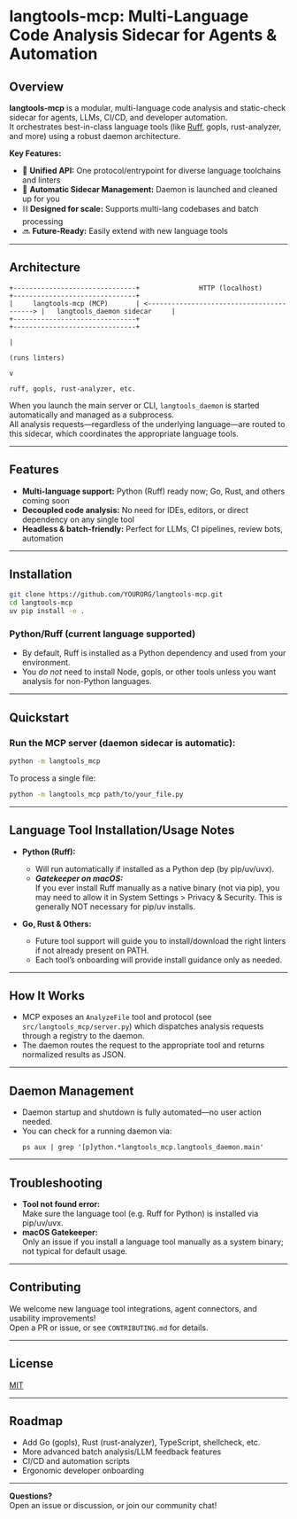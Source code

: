 # langtools-mcp: Multi-Language Code Analysis Sidecar for Agents & Automation

## Overview

**langtools-mcp** is a modular, multi-language code analysis and static-check sidecar for agents, LLMs, CI/CD, and developer automation.  
It orchestrates best-in-class language tools (like [Ruff](https://github.com/astral-sh/ruff), gopls, rust-analyzer, and more) using a robust daemon architecture.

**Key Features:**
- 🔗 **Unified API:** One protocol/entrypoint for diverse language toolchains and linters
- 🔄 **Automatic Sidecar Management:** Daemon is launched and cleaned up for you
- ⛓️ **Designed for scale:** Supports multi-lang codebases and batch processing
- 🔜 **Future-Ready:** Easily extend with new language tools

---

## Architecture

```text
+-------------------------------+               HTTP (localhost)               +-------------------------------+
|     langtools-mcp (MCP)       | <-----------------------------------------> |   langtools_daemon sidecar     |
+-------------------------------+                                               +-------------------------------+
                                                                                          |
                                                                                     (runs linters)
                                                                                          v
                                                                            ruff, gopls, rust-analyzer, etc.
```

When you launch the main server or CLI, `langtools_daemon` is started automatically and managed as a subprocess.  
All analysis requests—regardless of the underlying language—are routed to this sidecar, which coordinates the appropriate language tools.

---

## Features

- **Multi-language support:** Python (Ruff) ready now; Go, Rust, and others coming soon
- **Decoupled code analysis:** No need for IDEs, editors, or direct dependency on any single tool
- **Headless & batch-friendly:** Perfect for LLMs, CI pipelines, review bots, automation

---

## Installation

```bash
git clone https://github.com/YOURORG/langtools-mcp.git
cd langtools-mcp
uv pip install -e .
```

### Python/Ruff (current language supported)

- By default, Ruff is installed as a Python dependency and used from your environment.
- You *do not* need to install Node, gopls, or other tools unless you want analysis for non-Python languages.

---

## Quickstart

### Run the MCP server (daemon sidecar is automatic):

```bash
python -m langtools_mcp
```

To process a single file:
```bash
python -m langtools_mcp path/to/your_file.py
```

---

## Language Tool Installation/Usage Notes

- **Python (Ruff):**
    - Will run automatically if installed as a Python dep (by pip/uv/uvx).  
    - _**Gatekeeper on macOS:**_  
      If you ever install Ruff manually as a native binary (not via pip), you may need to allow it in System Settings > Privacy & Security. This is generally NOT necessary for pip/uv installs.

- **Go, Rust & Others:**
    - Future tool support will guide you to install/download the right linters if not already present on PATH.
    - Each tool’s onboarding will provide install guidance only as needed.

---

## How It Works

- MCP exposes an `AnalyzeFile` tool and protocol (see `src/langtools_mcp/server.py`) which dispatches analysis requests through a registry to the daemon.
- The daemon routes the request to the appropriate tool and returns normalized results as JSON.

---

## Daemon Management

- Daemon startup and shutdown is fully automated—no user action needed.
- You can check for a running daemon via:
  ```
  ps aux | grep '[p]ython.*langtools_mcp.langtools_daemon.main'
  ```

---

## Troubleshooting

- **Tool not found error:**  
  Make sure the language tool (e.g. Ruff for Python) is installed via pip/uv/uvx.
- **macOS Gatekeeper:**  
  Only an issue if you install a language tool manually as a system binary; not typical for default usage.

---

## Contributing

We welcome new language tool integrations, agent connectors, and usability improvements!  
Open a PR or issue, or see `CONTRIBUTING.md` for details.

---

## License

[MIT](LICENSE)

---

## Roadmap

- Add Go (gopls), Rust (rust-analyzer), TypeScript, shellcheck, etc.
- More advanced batch analysis/LLM feedback features
- CI/CD and automation scripts
- Ergonomic developer onboarding

---

**Questions?**  
Open an issue or discussion, or join our community chat!
